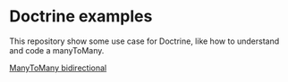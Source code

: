 # Doctrine examples

This repository show some use case for Doctrine, like how to understand and code a manyToMany.

[ManyToMany bidirectional](src/ManyToManyBidirectional/README.md)
